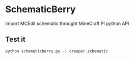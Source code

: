 SchematicBerry
==============

Import MCEdit schematic throught MineCraft PI python API


## Test it
```bash
python schematicberry.py -i creeper.schematic
```